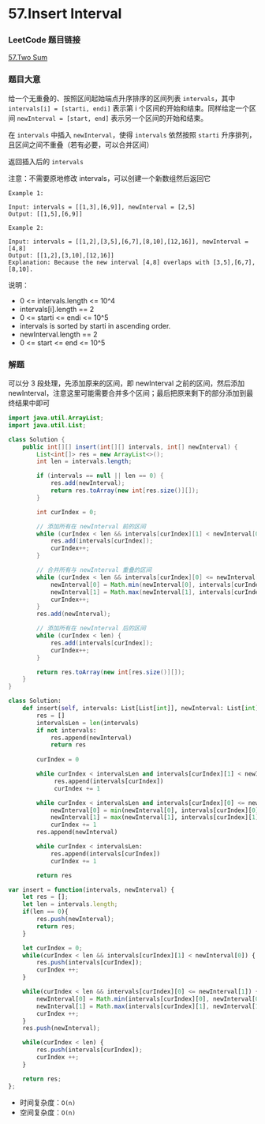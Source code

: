 # 57.Insert Interval

### LeetCode 题目链接

[57.Two Sum](https://leetcode.com/problems/insert-interval/description/)

### 题目大意

给一个无重叠的、按照区间起始端点升序排序的区间列表 `intervals`，其中 `intervals[i] = [starti, endi]` 表示第 i 个区间的开始和结束。同样给定一个区间 `newInterval = [start, end]` 表示另一个区间的开始和结束。

在 `intervals` 中插入 `newInterval`，使得 `intervals` 依然按照 `starti` 升序排列，且区间之间不重叠（若有必要，可以合并区间）

返回插入后的 `intervals`

注意：不需要原地修改 intervals，可以创建一个新数组然后返回它

```
Example 1:

Input: intervals = [[1,3],[6,9]], newInterval = [2,5]
Output: [[1,5],[6,9]]

Example 2:

Input: intervals = [[1,2],[3,5],[6,7],[8,10],[12,16]], newInterval = [4,8]
Output: [[1,2],[3,10],[12,16]]
Explanation: Because the new interval [4,8] overlaps with [3,5],[6,7],[8,10].
```

说明：
- 0 <= intervals.length <= 10^4
- intervals[i].length == 2
- 0 <= starti <= endi <= 10^5
- intervals is sorted by starti in ascending order.
- newInterval.length == 2
- 0 <= start <= end <= 10^5

### 解题

可以分 3 段处理，先添加原来的区间，即 newInterval 之前的区间，然后添加 newInterval，注意这里可能需要合并多个区间；最后把原来剩下的部分添加到最终结果中即可

```java
import java.util.ArrayList;
import java.util.List;

class Solution {
    public int[][] insert(int[][] intervals, int[] newInterval) {
        List<int[]> res = new ArrayList<>();
        int len = intervals.length;

        if (intervals == null || len == 0) {
            res.add(newInterval);
            return res.toArray(new int[res.size()][]);
        }

        int curIndex = 0;

        // 添加所有在 newInterval 前的区间
        while (curIndex < len && intervals[curIndex][1] < newInterval[0]) {
            res.add(intervals[curIndex]);
            curIndex++;
        }

        // 合并所有与 newInterval 重叠的区间
        while (curIndex < len && intervals[curIndex][0] <= newInterval[1]) {
            newInterval[0] = Math.min(newInterval[0], intervals[curIndex][0]);
            newInterval[1] = Math.max(newInterval[1], intervals[curIndex][1]);
            curIndex++;
        }
        res.add(newInterval);

        // 添加所有在 newInterval 后的区间
        while (curIndex < len) {
            res.add(intervals[curIndex]);
            curIndex++;
        }

        return res.toArray(new int[res.size()][]);
    }
}
```
```python
class Solution:
    def insert(self, intervals: List[List[int]], newInterval: List[int]) -> List[List[int]]:
        res = []
        intervalsLen = len(intervals)
        if not intervals:
            res.append(newInterval)
            return res
        
        curIndex = 0

        while curIndex < intervalsLen and intervals[curIndex][1] < newInterval[0]:
             res.append(intervals[curIndex])
             curIndex += 1

        while curIndex < intervalsLen and intervals[curIndex][0] <= newInterval[1]:
            newInterval[0] = min(newInterval[0], intervals[curIndex][0])
            newInterval[1] = max(newInterval[1], intervals[curIndex][1])
            curIndex += 1
        res.append(newInterval)

        while curIndex < intervalsLen:
            res.append(intervals[curIndex])
            curIndex += 1

        return res
```
```js
var insert = function(intervals, newInterval) {
    let res = [];
    let len = intervals.length;
    if(len == 0){
        res.push(newInterval);
        return res;
    }

    let curIndex = 0;
    while(curIndex < len && intervals[curIndex][1] < newInterval[0]) {
        res.push(intervals[curIndex]);
        curIndex ++;
    }

    while(curIndex < len && intervals[curIndex][0] <= newInterval[1]) {
        newInterval[0] = Math.min(intervals[curIndex][0], newInterval[0]);
        newInterval[1] = Math.max(intervals[curIndex][1], newInterval[1]);
        curIndex ++;
    }
    res.push(newInterval);

    while(curIndex < len) {
        res.push(intervals[curIndex]);
        curIndex ++;
    }

    return res;
};
```
- 时间复杂度：`O(n)`
- 空间复杂度：`O(n)`